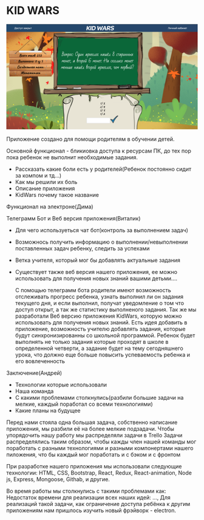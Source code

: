 # KID WARS


![screenshot](readme-assets/screen_1.png)


Приложение создано для помощи родителям в обучении детей.

Основной функционал - бликиовка доступа к ресурсам ПК, до тех пор пока ребенок не выполнит необходимые задания.





- Рассказать какие боли есть у родителей(Ребенок постоянно сидит за компом и тд...)
- Как мы решили их боль
- Описание приложения
- KidWars почему такое название

Функционал на электроне(Дима)

Телеграмм Бот и Веб версия приложения(Виталик)

- Для чего используеться чат бот(контроль за выполнением задач)
- Возможнось получить информацию о выполнении/невыполнении поставленных задач ребенку, следить за успехами
- Ветка учителя, который мог бы добавлять актуальные задания
- Существует также веб версия нашего приложения, ее можно использовать для получения новых знаний вашими детьми....

  С помощью телеграмм бота родители имеют возможность отслеживать прогресс ребенка,
  узнать выполнил ли он задания текущего дня, и если выполнил, получат уведомление о том что доступ открыт,
  а так же статистику выполненого задания.
  Так же мы разработали Веб версию приложения KidWars, которую можно использовать для получения новых знаний.
  Есть идея добавить в приложение, возможность учителю добавлять задания, которые будут синхронизированны со школьной программой.
  Ребенок будет выполнять не только задания которые проходят в школе в определенной четверти, а задание будет на тему сегодняшнего урока,
  что должно еще больше повысить успеваемость ребенка и его вовлеченность

Заключение(Андрей)

- Технологии которые использовали
- Наша команда
- С какими проблемами столкнулись(разбили большие задачи на мелкие, каждый поработал со всеми технологиями)
- Какие планы на будущее


Перед нами стояла одна большая задача, собственно написание приложения, мы разбили её на более мелкие подзадачи.
Чтобы упорядочить нашу работу мы распределяли задачи в Trello 
Задачи распределялись таким образом, чтобы кажды член нашей команды мог поработать с разными технологиями и разными компонертами нашего пиложения, что бы каждый мог поработать и с бэком и с фронтом

При разработке нашего приложения мы использовали следующие технологии: HTML, CSS, Bootstrap, React, Redux, React-animation, Node js, Express, Mongoose, Githab, и другие.

Во время работы мы столкнулись с такими проблемами как: 
Недостаток времени для реализации всех наших идей: ..., 
Для реализаций такой задачи, как ограничение доступа ребёнка к другим приложениям нам пришлось изучить новый фрэйворк - electron.

